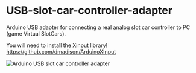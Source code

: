 # USB-slot-car-controller-adapter
Arduino USB adapter for connecting a real analog slot car controller to PC (game Virtual SlotCars).

You will need to install the Xinput library! https://github.com/dmadison/ArduinoXInput


![Arduino USB slot car controller adapter](https://user-images.githubusercontent.com/79975566/110115795-e2f29280-7db6-11eb-8291-1a106a69b19b.png)

